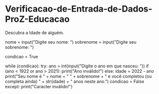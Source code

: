 # Verificacao-de-Entrada-de-Dados-ProZ-Educacao
Descubra a Idade de alguém.

nome = input("Digite seu nome: ")
sobrenome = input("Digite seu sobrenome: ")

condicao = True

while (condicao):
  try:
    ano = int(input("Digite o ano em que nasceu: "))
    if (ano < 1922 or ano > 2021):
      print("Ano inválido!")
    else:
      idade = 2022 - ano
      print("Seu nome é " + nome + " " + sobrenome + " e você completou (ou completa ainda) " + str(idade) + " anos neste ano.")
      condicao = False
  except:
    print("Caracter inválido!")

